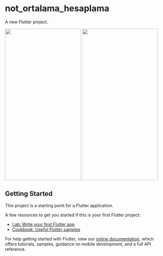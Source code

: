 # not_ortalama_hesaplama

A new Flutter project.

<img src="https://i.hizliresim.com/scwu7lj.png" width="250" height="500">
<img src="https://i.hizliresim.com/iiacpbz.png" width="250" height="500">

## Getting Started

This project is a starting point for a Flutter application.

A few resources to get you started if this is your first Flutter project:

- [Lab: Write your first Flutter app](https://flutter.dev/docs/get-started/codelab)
- [Cookbook: Useful Flutter samples](https://flutter.dev/docs/cookbook)

For help getting started with Flutter, view our
[online documentation](https://flutter.dev/docs), which offers tutorials,
samples, guidance on mobile development, and a full API reference.
